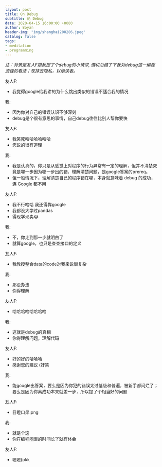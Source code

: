 ```yaml
---
layout: post
title: On Debug
subtitle: 论 Debug
date: 2020-04-15 16:00:00 +0000
author: Boyan
header-img: "img/shanghai200206.jpeg"
catalog: false
tags:
- meditation
- programming
---
```


*注：背景是友人F跟我提了个debug的小请求, 借机总结了下我对debug这一编程流程的看法；现抹去隐私，以飨读者。*

友人F:
- 我觉得google给我讲的为什么跳出类似的错误不适合我的情况

我:
- 因为你对自己的错误认识不够深刻
- debug是个很有意思的事情，自己debug往往比别人帮你要快

友人F:
- 我笑死哈哈哈哈哈哈
- 您说的很有道理

我:
- 我是认真的，你只是从感觉上对程序的行为异常有一定的理解，但并不清楚究竟是哪一步因为哪一步出的错，理解清楚问题，是google答案的prereq。
- 但一般情况下，理解清楚自己的程序错在哪，本身就意味着 debug 的成功，连 Google 都不用

友人F:
- 我不行哈哈 我还得靠google
- 我都没大学过pandas
- 得现学现卖😂

我:
- 不，你走到那一步就明白了
- 就算google，也只是查查接口的定义

友人F:
- 我教授整合data的code对我来说很复杂

我:
- 那没办法
- 你得理解

友人F:
- 哈哈哈哈哈哈哈哈

我:
- 这就是debug的真相
- 你得理解问题，理解代码

友人F:
- 好的好的哈哈哈
- 感谢您的建议 (奸笑

我:
- 能google出答案，要么是因为你犯的错误太过低级和普遍，被新手都问烂了；要么是因为你离成功本来就差一步，所以提了个相当好的问题

友人F:
- 目瞪口呆.png

我:
- 就是个这
- 你在编程圈混的时间长了就有体会

友人F:
- 嗯嗯(okk
